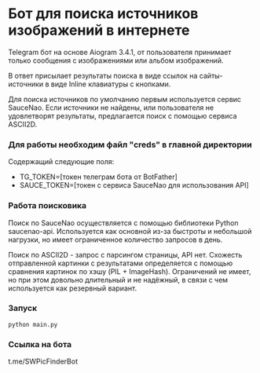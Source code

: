 # Бот для поиска источников изображений в интернете
Telegram бот на основе Aiogram 3.4.1, от пользователя принимает только сообщения с изображениями или альбом изображений.

В ответ присылает результаты поиска в виде ссылок на сайты-источники в виде Inline клавиатуры с кнопками.

Для поиска источников по умолчанию первым используется сервис SauceNao.
Если источники не найдены, или пользователя не удовлетворят результаты, предлагается поиск с помощью сервиса ASCII2D.

### Для работы необходим файл "creds" в главной директории
Содержащий следующие поля:
* TG_TOKEN=[токен телеграм бота от BotFather]
* SAUCE_TOKEN=[токен с сервиса SauceNao для использования API]

### Работа поисковика
Поиск по SauceNao осуществляется с помощью библиотеки Python saucenao-api. Используется как основной из-за быстроты и небольшой нагрузки, но имеет ограниченное количество запросов в день.

Поиск по ASCII2D - запрос с парсингом страницы, API нет. Схожесть отправленной картинки с результатами определяется с помощью сравнения картинок по хэшу (PIL + ImageHash). Ограничений не имеет, но при этом довольно длительный и не надёжный, в связи с чем используется как резервный вариант.

### Запуск
```
python main.py
```

### Ссылка на бота
t.me/SWPicFinderBot